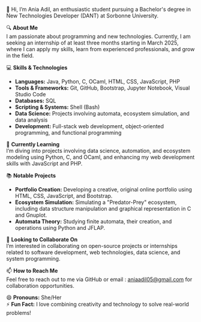 👋 Hi, I’m Ania Adil, an enthusiastic student pursuing a Bachelor's degree in New Technologies Developer (DANT) at Sorbonne University.

🔍 **About Me**  
I am passionate about programming and new technologies. Currently, I am seeking an internship of at least three months starting in March 2025, where I can apply my skills, learn from experienced professionals, and grow in the field.

💻 **Skills & Technologies**  
- **Languages:** Java, Python, C, OCaml, HTML, CSS, JavaScript, PHP  
- **Tools & Frameworks:** Git, GitHub, Bootstrap, Jupyter Notebook, Visual Studio Code  
- **Databases:** SQL  
- **Scripting & Systems:** Shell (Bash)  
- **Data Science:** Projects involving automata, ecosystem simulation, and data analysis  
- **Development:** Full-stack web development, object-oriented programming, and functional programming

🌱 **Currently Learning**  
I’m diving into projects involving data science, automation, and ecosystem modeling using Python, C, and OCaml, and enhancing my web development skills with JavaScript and PHP.

📚 **Notable Projects**  
- **Portfolio Creation:** Developing a creative, original online portfolio using HTML, CSS, JavaScript, and Bootstrap.  
- **Ecosystem Simulation:** Simulating a "Predator-Prey" ecosystem, including data structure manipulation and graphical representation in C and Gnuplot.  
- **Automata Theory:** Studying finite automata, their creation, and operations using Python and JFLAP.

🤝 **Looking to Collaborate On**  
I’m interested in collaborating on open-source projects or internships related to software development, web technologies, data science, and system programming.

📫 **How to Reach Me**  
Feel free to reach out to me via GitHub or email : aniaadil05@gmail.com for collaboration opportunities.

😄 **Pronouns:** She/Her  
⚡ **Fun Fact:** I love combining creativity and technology to solve real-world problems!
